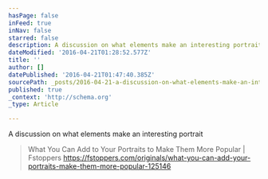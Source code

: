 ```yaml
---
hasPage: false
inFeed: true
inNav: false
starred: false
description: A discussion on what elements make an interesting portrait
dateModified: '2016-04-21T01:28:52.577Z'
title: ''
author: []
datePublished: '2016-04-21T01:47:40.385Z'
sourcePath: _posts/2016-04-21-a-discussion-on-what-elements-make-an-interesting-portrait.md
published: true
_context: 'http://schema.org'
_type: Article

---
```

A discussion on what elements make an interesting portrait

> What You Can Add to Your Portraits to Make Them More Popular | Fstoppers https://fstoppers.com/originals/what-you-can-add-your-portraits-make-them-more-popular-125146